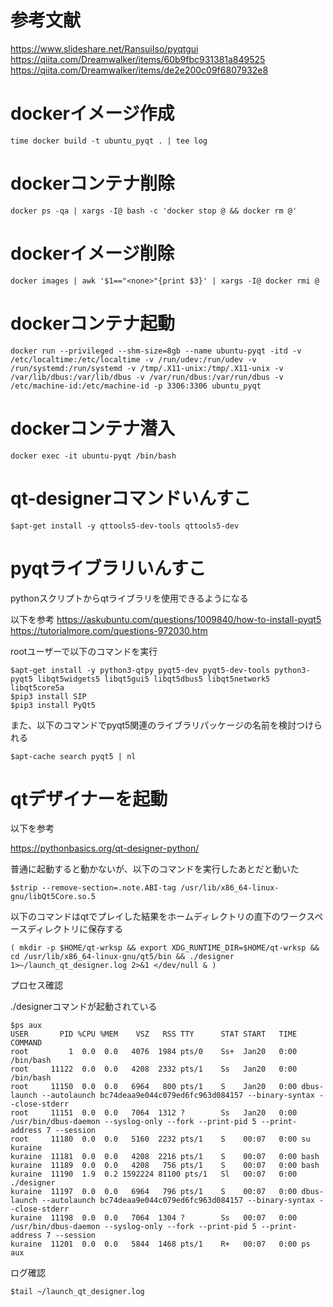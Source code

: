 # 参考文献

https://www.slideshare.net/RansuiIso/pyqtgui</br>
https://qiita.com/Dreamwalker/items/60b9fbc931381a849525</br>
https://qiita.com/Dreamwalker/items/de2e200c09f6807932e8

# dockerイメージ作成

```
time docker build -t ubuntu_pyqt . | tee log
```

# dockerコンテナ削除

```
docker ps -qa | xargs -I@ bash -c 'docker stop @ && docker rm @'
```

# dockerイメージ削除

```
docker images | awk '$1=="<none>"{print $3}' | xargs -I@ docker rmi @
```

# dockerコンテナ起動

```
docker run --privileged --shm-size=8gb --name ubuntu-pyqt -itd -v /etc/localtime:/etc/localtime -v /run/udev:/run/udev -v /run/systemd:/run/systemd -v /tmp/.X11-unix:/tmp/.X11-unix -v /var/lib/dbus:/var/lib/dbus -v /var/run/dbus:/var/run/dbus -v /etc/machine-id:/etc/machine-id -p 3306:3306 ubuntu_pyqt
```

# dockerコンテナ潜入

```
docker exec -it ubuntu-pyqt /bin/bash
```

# qt-designerコマンドいんすこ

```
$apt-get install -y qttools5-dev-tools qttools5-dev
```

# pyqtライブラリいんすこ

pythonスクリプトからqtライブラリを使用できるようになる

以下を参考
https://askubuntu.com/questions/1009840/how-to-install-pyqt5 </br>
https://tutorialmore.com/questions-972030.htm </br>

rootユーザーで以下のコマンドを実行

```
$apt-get install -y python3-qtpy pyqt5-dev pyqt5-dev-tools python3-pyqt5 libqt5widgets5 libqt5gui5 libqt5dbus5 libqt5network5 libqt5core5a
$pip3 install SIP
$pip3 install PyQt5
```

また、以下のコマンドでpyqt5関連のライブラリパッケージの名前を検討つけられる
```
$apt-cache search pyqt5 | nl
```

# qtデザイナーを起動

以下を参考

https://pythonbasics.org/qt-designer-python/

普通に起動すると動かないが、以下のコマンドを実行したあとだと動いた
```
$strip --remove-section=.note.ABI-tag /usr/lib/x86_64-linux-gnu/libQt5Core.so.5
```

以下のコマンドはqtでプレイした結果をホームディレクトリの直下のワークスペースディレクトリに保存する
```
( mkdir -p $HOME/qt-wrksp && export XDG_RUNTIME_DIR=$HOME/qt-wrksp && cd /usr/lib/x86_64-linux-gnu/qt5/bin && ./designer 1>~/launch_qt_designer.log 2>&1 </dev/null & )
```

プロセス確認

./designerコマンドが起動されている

```
$ps aux
USER       PID %CPU %MEM    VSZ   RSS TTY      STAT START   TIME COMMAND
root         1  0.0  0.0   4076  1984 pts/0    Ss+  Jan20   0:00 /bin/bash
root     11122  0.0  0.0   4208  2332 pts/1    Ss   Jan20   0:00 /bin/bash
root     11150  0.0  0.0   6964   800 pts/1    S    Jan20   0:00 dbus-launch --autolaunch bc74deaa9e044c079ed6fc963d084157 --binary-syntax --close-stderr
root     11151  0.0  0.0   7064  1312 ?        Ss   Jan20   0:00 /usr/bin/dbus-daemon --syslog-only --fork --print-pid 5 --print-address 7 --session
root     11180  0.0  0.0   5160  2232 pts/1    S    00:07   0:00 su kuraine
kuraine  11181  0.0  0.0   4208  2216 pts/1    S    00:07   0:00 bash
kuraine  11189  0.0  0.0   4208   756 pts/1    S    00:07   0:00 bash
kuraine  11190  1.9  0.2 1592224 81100 pts/1   Sl   00:07   0:00 ./designer
kuraine  11197  0.0  0.0   6964   796 pts/1    S    00:07   0:00 dbus-launch --autolaunch bc74deaa9e044c079ed6fc963d084157 --binary-syntax --close-stderr
kuraine  11198  0.0  0.0   7064  1304 ?        Ss   00:07   0:00 /usr/bin/dbus-daemon --syslog-only --fork --print-pid 5 --print-address 7 --session
kuraine  11201  0.0  0.0   5844  1468 pts/1    R+   00:07   0:00 ps aux
```

ログ確認
```
$tail ~/launch_qt_designer.log
```
